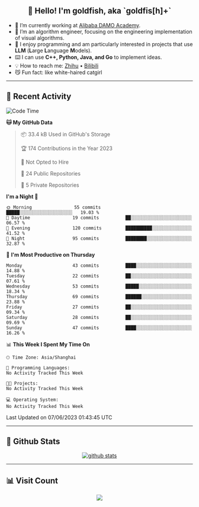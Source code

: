 
<h2 align="center">👋 Hello! I'm goldfish, aka `goldfis[h]+`</h2>

- 📍 I’m currently working at [Alibaba DAMO Academy](https://damo.alibaba.com/).  
- 🌱 I’m an algorithm engineer, focusing on the engineering implementation of visual algorithms.  
- 💬 I enjoy programming and am particularly interested in projects that use **LLM** (**L**arge **L**anguage **M**odels).   
- ⌨️ I can use **C++, Python, Java, and Go** to implement ideas.  
- 💡 How to reach me: [Zhihu](https://www.zhihu.com/people/goldfishh) • [Bilibili](https://space.bilibili.com/11349246)  
- 😼 Fun fact: like white-haired catgirl  

-------

## 🔧 Recent Activity

<!--START_SECTION:waka-->
![Code Time](http://img.shields.io/badge/Code%20Time-5%20hrs%2049%20mins-blue)

**🐱 My GitHub Data** 

> 📦 33.4 kB Used in GitHub's Storage 
 > 
> 🏆 174 Contributions in the Year 2023
 > 
> 🚫 Not Opted to Hire
 > 
> 📜 24 Public Repositories 
 > 
> 🔑 5 Private Repositories 
 > 
**I'm a Night 🦉** 

```text
🌞 Morning                55 commits          █████░░░░░░░░░░░░░░░░░░░░   19.03 % 
🌆 Daytime                19 commits          ██░░░░░░░░░░░░░░░░░░░░░░░   06.57 % 
🌃 Evening                120 commits         ██████████░░░░░░░░░░░░░░░   41.52 % 
🌙 Night                  95 commits          ████████░░░░░░░░░░░░░░░░░   32.87 % 
```
📅 **I'm Most Productive on Thursday** 

```text
Monday                   43 commits          ████░░░░░░░░░░░░░░░░░░░░░   14.88 % 
Tuesday                  22 commits          ██░░░░░░░░░░░░░░░░░░░░░░░   07.61 % 
Wednesday                53 commits          █████░░░░░░░░░░░░░░░░░░░░   18.34 % 
Thursday                 69 commits          ██████░░░░░░░░░░░░░░░░░░░   23.88 % 
Friday                   27 commits          ██░░░░░░░░░░░░░░░░░░░░░░░   09.34 % 
Saturday                 28 commits          ██░░░░░░░░░░░░░░░░░░░░░░░   09.69 % 
Sunday                   47 commits          ████░░░░░░░░░░░░░░░░░░░░░   16.26 % 
```


📊 **This Week I Spent My Time On** 

```text
🕑︎ Time Zone: Asia/Shanghai

💬 Programming Languages: 
No Activity Tracked This Week

🐱‍💻 Projects: 
No Activity Tracked This Week

💻 Operating System: 
No Activity Tracked This Week
```


 Last Updated on 07/06/2023 01:43:45 UTC
<!--END_SECTION:waka-->

-------

## 📆 Github Stats

<p align="center">
    <a href="https://github.com/anuraghazra/github-readme-stats">
      <img src="https://github-readme-stats.vercel.app/api?username=goldfishh&show_icons=true&theme=dracula" alt="github stats" />
    </a>
</p>

-------

## 📊 Visit Count

<p align="center">
  <a href="https://count.getloli.com/"><img src="https://count.getloli.com/get/@:goldfishh?theme=rule34"></a>
</p>
